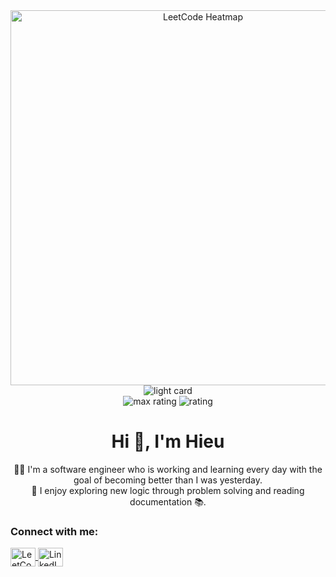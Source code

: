 <div style="text-align: center;">
    <img
    src="https://leetcard.jacoblin.cool/hieudev623?ext=heatmap"
    alt="LeetCode Heatmap"
    width="600"
  />
  <img src="https://raw.githubusercontent.com/parallelism623/cf-stats/main/output/light_card.svg" alt="light card" />
  <br>
  <img src="https://raw.githubusercontent.com/parallelism623/cf-stats/main/output/max_rating.svg" alt="max rating" />
  <img src="https://raw.githubusercontent.com/parallelism623/cf-stats/main/output/rating.svg" alt="rating" />
</div>


<h1 align="center">Hi 👋, I'm Hieu</h1>
<p align="center">
  👨‍💻 I'm a software engineer who is working and learning every day with the goal of becoming better than I was yesterday.<br>
  🧠 I enjoy exploring new logic through problem solving and reading documentation 📚.
</p>
<h3 align="left">Connect with me:</h3>
<p align="left">
  <a href="https://leetcode.com/hieudev623/" target="blank">
    <img align="center" src="https://raw.githubusercontent.com/rahuldkjain/github-profile-readme-generator/master/src/images/icons/Social/leet-code.svg" alt="LeetCode" height="30" width="40" />
  </a>
  <a href="[https://www.linkedin.com/in/your-linkedin-username/](https://www.linkedin.com/in/hi%E1%BA%BFu-tr%C6%B0%C6%A1ng-anh-7a8210257/)" target="blank">
    <img align="center" src="https://raw.githubusercontent.com/rahuldkjain/github-profile-readme-generator/master/src/images/icons/Social/linked-in-alt.svg" alt="LinkedIn" height="30" width="40" />
  </a>
</p>
